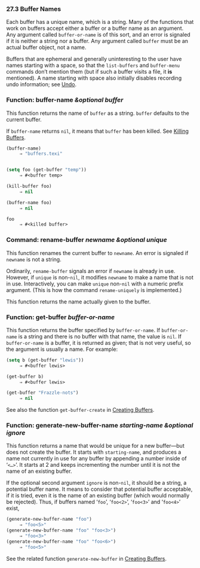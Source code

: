 

### 27.3 Buffer Names

Each buffer has a unique name, which is a string. Many of the functions that work on buffers accept either a buffer or a buffer name as an argument. Any argument called `buffer-or-name` is of this sort, and an error is signaled if it is neither a string nor a buffer. Any argument called `buffer` must be an actual buffer object, not a name.

Buffers that are ephemeral and generally uninteresting to the user have names starting with a space, so that the `list-buffers` and `buffer-menu` commands don’t mention them (but if such a buffer visits a file, it **is** mentioned). A name starting with space also initially disables recording undo information; see [Undo](Undo.html).

### Function: **buffer-name** *\&optional buffer*

This function returns the name of `buffer` as a string. `buffer` defaults to the current buffer.

If `buffer-name` returns `nil`, it means that `buffer` has been killed. See [Killing Buffers](Killing-Buffers.html).

```lisp
(buffer-name)
     ⇒ "buffers.texi"
```

```lisp
```

```lisp
(setq foo (get-buffer "temp"))
     ⇒ #<buffer temp>
```

```lisp
(kill-buffer foo)
     ⇒ nil
```

```lisp
(buffer-name foo)
     ⇒ nil
```

```lisp
foo
     ⇒ #<killed buffer>
```

### Command: **rename-buffer** *newname \&optional unique*

This function renames the current buffer to `newname`. An error is signaled if `newname` is not a string.

Ordinarily, `rename-buffer` signals an error if `newname` is already in use. However, if `unique` is non-`nil`, it modifies `newname` to make a name that is not in use. Interactively, you can make `unique` non-`nil` with a numeric prefix argument. (This is how the command `rename-uniquely` is implemented.)

This function returns the name actually given to the buffer.

### Function: **get-buffer** *buffer-or-name*

This function returns the buffer specified by `buffer-or-name`. If `buffer-or-name` is a string and there is no buffer with that name, the value is `nil`. If `buffer-or-name` is a buffer, it is returned as given; that is not very useful, so the argument is usually a name. For example:

```lisp
(setq b (get-buffer "lewis"))
     ⇒ #<buffer lewis>
```

```lisp
(get-buffer b)
     ⇒ #<buffer lewis>
```

```lisp
(get-buffer "Frazzle-nots")
     ⇒ nil
```

See also the function `get-buffer-create` in [Creating Buffers](Creating-Buffers.html).

### Function: **generate-new-buffer-name** *starting-name \&optional ignore*

This function returns a name that would be unique for a new buffer—but does not create the buffer. It starts with `starting-name`, and produces a name not currently in use for any buffer by appending a number inside of ‘`<…>`’. It starts at 2 and keeps incrementing the number until it is not the name of an existing buffer.

If the optional second argument `ignore` is non-`nil`, it should be a string, a potential buffer name. It means to consider that potential buffer acceptable, if it is tried, even it is the name of an existing buffer (which would normally be rejected). Thus, if buffers named ‘`foo`’, ‘`foo<2>`’, ‘`foo<3>`’ and ‘`foo<4>`’ exist,

```lisp
(generate-new-buffer-name "foo")
     ⇒ "foo<5>"
(generate-new-buffer-name "foo" "foo<3>")
     ⇒ "foo<3>"
(generate-new-buffer-name "foo" "foo<6>")
     ⇒ "foo<5>"
```

See the related function `generate-new-buffer` in [Creating Buffers](Creating-Buffers.html).
